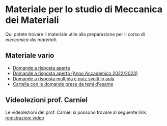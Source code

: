 # Materiale per lo studio di Meccanica dei Materiali
Qui potete trovare il materiale utile alla preparazione per il corso di _meccanica dei materiali_.

## Materiale vario
- [Domande a risposta aperta](/Dati/Studio/III_Anno/MEC-MAT/Materiale_vario/Domande_Meccanica_Materiali.pdf)
- [Domande a risposta aperta (Anno Accademico 2022/2023)](/Dati/Studio/III_Anno/MEC-MAT/Materiale_vario/Domande_risposta_aperta_2022-2023.pdf)
- [Domande a risposta multipla e quiz svolti in aula](/Dati/Studio/III_Anno/MEC-MAT/Materiale_vario/MdM_quiz_e_quiz_in_aula.pdf)
- [Cartella con le domande prese da temi d'esame](/Dati/Studio/III_Anno/MEC-MAT/Materiale_vario/Domande%20MdM)


## Videolezioni prof. Carniel
Le videolezioni del prof. Carniel si possono trovare al seguente link: [registrazioni video](https://youtube.com/playlist?list=PL5JNcyGPaynmFnSn9deYjhVCiKaX7jfHD&si=4mcRH5JWNPyuPgHL)
